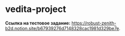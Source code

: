 # vedita-project
**Ссылка на тестовое задание:** https://robust-zenith-b2d.notion.site/b67939276d7148328cac1981d329be7e.
